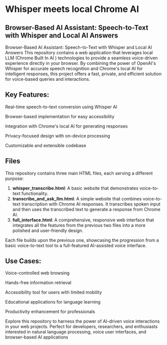 # Whisper meets local Chrome AI 
## Browser-Based AI Assistant: Speech-to-Text with Whisper and Local AI Answers

Browser-Based AI Assistant: Speech-to-Text with Whisper and Local AI Answers
This repository contains a web application that leverages local LLM (Chrome Built In AI ) technologies to provide a seamless voice-driven experience directly in your browser. By combining the power of OpenAI's Whisper for accurate speech recognition and Chrome's local AI for intelligent responses, this project offers a fast, private, and efficient solution for voice-based queries and interactions.


## Key Features:

Real-time speech-to-text conversion using Whisper AI

Browser-based implementation for easy accessibility

Integration with Chrome's local AI for generating responses

Privacy-focused design with on-device processing

Customizable and extensible codebase

## Files
This repository contains three main HTML files, each serving a different purpose:

1. **whisper_transcribe.html**: A basic website that demonstrates voice-to-text functionality.
2. **transcribe_and_ask_llm.html**: A simple website that combines voice-to-text transcription with Chrome AI responses. It transcribes spoken input and then uses the transcribed text to generate a response from Chrome AI.
3. **full_interface.html**: A comprehensive, responsive web interface that integrates all the features from the previous two files into a more polished and user-friendly design.

Each file builds upon the previous one, showcasing the progression from a basic voice-to-text tool to a full-featured AI-assisted voice interface.

## Use Cases:

Voice-controlled web browsing

Hands-free information retrieval

Accessibility tool for users with limited mobility

Educational applications for language learning

Productivity enhancement for professionals


Explore this repository to harness the power of AI-driven voice interactions in your web projects. Perfect for developers, researchers, and enthusiasts interested in natural language processing, voice user interfaces, and browser-based AI applications
